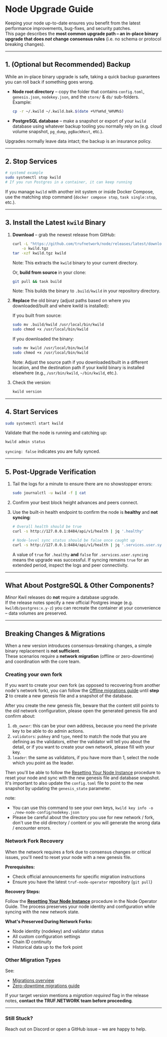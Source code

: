 # Node Upgrade Guide

Keeping your node up-to-date ensures you benefit from the latest performance improvements, bug-fixes, and security patches.  
This page describes the **most common upgrade path – an in-place binary upgrade that does *not* change consensus rules** (i.e. no schema or protocol breaking changes).

---

## 1. (Optional but Recommended) Backup

While an in-place binary upgrade is safe, taking a quick backup guarantees you can roll back if something goes wrong.

* **Node root directory** – copy the folder that contains `config.toml`, `genesis.json`, `nodekey.json`, and the `store/` & `db/` sub-folders.  
  Example:
  ```bash
  cp -r ~/.kwild ~/.kwild.bak.$(date +%Y%m%d_%H%M%S)
  ```
* **PostgreSQL database** – make a snapshot or export of your `kwild` database using whatever backup tooling you normally rely on (e.g. cloud volume snapshot, `pg_dump`, `pgBackRest`, etc.).

Upgrades normally leave data intact; the backup is an insurance policy.

---

## 2. Stop Services

```bash
# systemd example
sudo systemctl stop kwild
# If you run Postgres in a container, it can keep running
```

If you manage `kwild` with another init system or inside Docker Compose, use the matching stop command (`docker compose stop`, `task single:stop`, etc.).

---

## 3. Install the Latest `kwild` Binary

1. **Download** – grab the newest release from GitHub:
   ```bash
   curl -L "https://github.com/trufnetwork/node/releases/latest/download/tn_<VERSION>_linux_amd64.tar.gz" \
       -o kwild.tgz
   tar -xzf kwild.tgz kwild
   ```
   Note: This extracts the `kwild` binary to your current directory.

   Or, **build from source** in your clone:
   ```bash
   git pull && task build
   ```
   Note: This builds the binary to `.build/kwild` in your repository directory.

2. **Replace** the old binary (adjust paths based on where you downloaded/built and where kwild is installed):
   
   If you built from source:
   ```bash
   sudo mv .build/kwild /usr/local/bin/kwild
   sudo chmod +x /usr/local/bin/kwild
   ```
   
   If you downloaded the binary:
   ```bash
   sudo mv kwild /usr/local/bin/kwild
   sudo chmod +x /usr/local/bin/kwild
   ```
   
   Note: Adjust the source path if you downloaded/built in a different location, and the destination path if your kwild binary is installed elsewhere (e.g., `/usr/bin/kwild`, `~/bin/kwild`, etc.).
3. Check the version:
   ```bash
   kwild version
   ```

---

## 4. Start Services

```bash
sudo systemctl start kwild
```

Validate that the node is running and catching up:
```bash
kwild admin status
```
`syncing: false` indicates you are fully synced.

---

## 5. Post-Upgrade Verification

1. Tail the logs for a minute to ensure there are no showstopper errors:
   ```bash
   sudo journalctl -u kwild -f | cat
   ```
2. Confirm your best block height advances and peers connect.
3. Use the built-in health endpoint to confirm the node is **healthy** and **not syncing**:
   ```bash
   # Overall health should be true
   curl -s http://127.0.0.1:8484/api/v1/health | jq '.healthy'

   # Node-level sync status should be false once caught up
   curl -s http://127.0.0.1:8484/api/v1/health | jq '.services.user.syncing'
   ```

   A value of `true` for `.healthy` **and** `false` for `.services.user.syncing` means the upgrade was successful. If syncing remains `true` for an extended period, inspect the logs and peer connectivity.

---

## What About PostgreSQL & Other Components?

*Minor* Kwil releases do **not** require a database upgrade.  
If the release notes specify a new official Postgres image (e.g. `kwildb/postgres:x.y-z`) you can recreate the container at your convenience – data volumes are preserved.

---

## Breaking Changes & Migrations

When a new version introduces consensus-breaking changes, a simple binary replacement is **not sufficient**.  
These scenarios require a **network migration** (offline or zero-downtime) and coordination with the core team.

### Creating your own fork

If you want to create your own fork (as opposed to recovering from another node's network fork), you can follow the [Offline migrations guide](https://docs.kwil.com/docs/node/migrations/offline-migrations) until **step 2** to create a new genesis file and a snapshot of the database. 

After you create the new genesis file, beware that the content still points to the old network configuration, please open the generated genesis file and confirm about:
1. `db_owner`: this can be your own address, because you need the private key to be able to do admin actions.
2. `validators`: `pubkey` and `type`, need to match the node that you are defining as the validators, either the validator will tell you about the detail, or if you want to create your own network, please fill with your key.
3. `leader`: the same as validators, if you have more than 1, select the node which you point as the leader.

Then you'll be able to follow the [Resetting Your Node Instance](node-operator-guide.md#resetting-your-node-instance) procedure to reset your node and sync with the new genesis file and database snapshot. It's important to also update the `config.toml` file to point to the new snapshot by updating the `genesis_state` parameter.

note: 
- You can use this command to see your own keys, `kwild key info -o ./new-node-config/nodekey.json`
- Please be careful about the directory you use for new network / fork, don't use the old directory / content or you will generate the wrong data / encounter errors.

### Network Fork Recovery

When the network requires a fork due to consensus changes or critical issues, you'll need to reset your node with a new genesis file.

**Prerequisites:**
- Check official announcements for specific migration instructions
- Ensure you have the latest `truf-node-operator` repository (`git pull`)

**Recovery Steps:**

Follow the **[Resetting Your Node Instance](node-operator-guide.md#resetting-your-node-instance)** procedure in the Node Operator Guide. The process preserves your node identity and configuration while syncing with the new network state.

**What's Preserved During Network Forks:**
- Node identity (nodekey) and validator status
- All custom configuration settings
- Chain ID continuity
- Historical data up to the fork point

### Other Migration Types

See:
* [Migrations overview](https://docs.kwil.com/docs/node/migrations)
* [Zero-downtime migrations guide](https://docs.kwil.com/docs/node/migrations/zero-downtime-migrations)

If your target version mentions a *migration required* flag in the release notes, **contact the TRUF.NETWORK team before proceeding**.

---

### Still Stuck?

Reach out on Discord or open a GitHub issue – we are happy to help.
